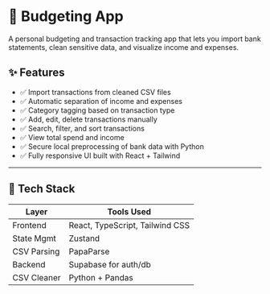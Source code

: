 # 💸 Budgeting App

A personal budgeting and transaction tracking app that lets you import bank statements, clean sensitive data, and visualize income and expenses.

## ✨ Features

- ✅ Import transactions from cleaned CSV files
- ✅ Automatic separation of income and expenses
- ✅ Category tagging based on transaction type
- ✅ Add, edit, delete transactions manually
- ✅ Search, filter, and sort transactions
- ✅ View total spend and income
- ✅ Secure local preprocessing of bank data with Python
- ✅ Fully responsive UI built with React + Tailwind

---

## 🧠 Tech Stack

| Layer       | Tools Used                             |
|-------------|----------------------------------------|
| Frontend    | React, TypeScript, Tailwind CSS        |
| State Mgmt  | Zustand                                |
| CSV Parsing | PapaParse                              |
| Backend     | Supabase for auth/db                   |
| CSV Cleaner | Python + Pandas                        |

